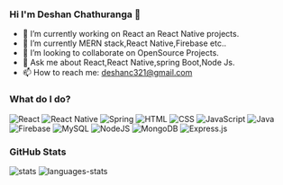 ### Hi I'm Deshan Chathuranga 👋



- 🔭 I’m currently working on React an React Native projects.
- 🌱 I’m currently MERN stack,React Native,Firebase etc..
- 👯 I’m looking to collaborate on OpenSource Projects.
- 💬 Ask me about React,React Native,spring Boot,Node Js.
- 📫 How to reach me: deshanc321@gmail.com


### What do I do?

<p>
<img alt="React" src="https://img.shields.io/badge/React-61DAFB?logo=react&logoColor=white&style=for-the-badge"/>
  <img alt="React Native" src="https://img.shields.io/badge/react_native-%2320232a.svg?style=for-the-badge&logo=react&logoColor=%2361DAFB"/>
<img alt="Spring" src="https://img.shields.io/badge/Spring-6DB33F?logo=spring&logoColor=white&style=for-the-badge"/> 
<img alt="HTML" src="https://img.shields.io/badge/HTML5-E34F26?logo=html5&logoColor=white&style=for-the-badge"/> 
<img alt="CSS" src="https://img.shields.io/badge/CSS3-1572B6?logo=css3&logoColor=white&style=for-the-badge"/> 
<img alt="JavaScript" src="https://img.shields.io/badge/JavaScript-F7DF1E?logo=javascript&logoColor=white&style=for-the-badge"/> 
<img alt="Java" src="https://img.shields.io/badge/Java-007396?logo=java&logoColor=white&style=for-the-badge"/> 
<!-- <img alt="Flutter" src="https://img.shields.io/badge/Flutter-02569B?logo=flutter&logoColor=white&style=for-the-badge"/>  -->
<img alt="Firebase" src="https://img.shields.io/badge/Firebase-FFCA28?logo=firebase&logoColor=white&style=for-the-badge"/> 
<img alt="MySQL" src="https://img.shields.io/badge/MySQL-4479A1?logo=mysql&logoColor=white&style=for-the-badge"/>   
  <img alt="NodeJS" src="https://img.shields.io/badge/node.js-%2343853D.svg?style=for-the-badge&logo=node-dot-js&logoColor=white"/>
  <img alt="MongoDB" src ="https://img.shields.io/badge/MongoDB-%234ea94b.svg?style=for-the-badge&logo=mongodb&logoColor=white"/>
  <img alt="Express.js" src="https://img.shields.io/badge/express.js-%23404d59.svg?style=for-the-badge&logo=express&logoColor=%2361DAFB"/>
  
</p> 



### GitHub Stats

<img alt="stats" src="https://github-readme-stats.vercel.app/api?username=Deshan-Chathuranga&show_icons=true&theme=dark"/>

<img alt="languages-stats" src="https://github-readme-stats.vercel.app/api/top-langs/?username=Deshan-Chathuranga&show_icons=true&theme=dark"/>

